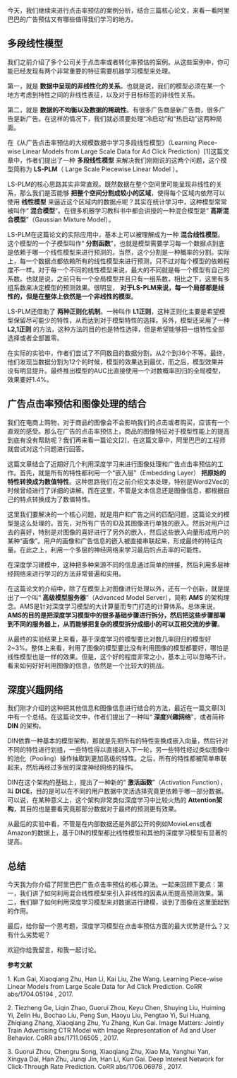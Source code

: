 今天，我们继续来进行点击率预估的案例分析，结合三篇核心论文，来看一看阿里巴巴的广告预估又有哪些值得我们学习的地方。

## 多段线性模型

我们之前介绍了多个公司关于点击率或者转化率预估的案例。从这些案例中，你可能已经发现有两个非常重要的特征需要机器学习模型来处理。

第一，就是 **数据中呈现的非线性化的关系**。也就是说，我们的模型必须在某一个地方考虑到特性之间的非线性表征，以及对于目标标签的非线性关系。

第二，就是 **数据的不均衡以及数据的稀疏性**。有很多广告商是新广告商，很多广告是新广告。在这样的情况下，我们就必须要处理“冷启动”和“热启动”这两种局面。

在《从广告点击率预估的大规模数据中学习多段线性模型》（Learning Piece-wise Linear Models from Large Scale Data for Ad Click Prediction）\[1\]这篇文章中，作者们提出了一种 **多段线性模型** 来解决我们刚刚说的这两个问题，这个模型简称为 **LS-PLM**（ Large Scale Piecewise Linear Model ）。

LS-PLM的核心思路其实非常直观。既然数据在整个空间里可能呈现非线性的关系，那么我们是否能够 **把整个空间分割成较小的区域**，使得每个区域内依然可以使用 **线性模型** 来逼近这个区域内的数据点呢？其实在统计学习中，这种模型常常被叫作“ **混合模型**”。在很多机器学习教科书中都会讲授的一种混合模型是“ **高斯混合模型**”（Gaussian Mixture Model）。

LS-PLM在这篇论文的实际应用中，基本上可以被理解成为一种 **混合线性模型**。这个模型的一个子模型叫作“ **分割函数**”，也就是模型需要学习每一个数据点到底是依赖于哪一个线性模型来进行预测的。当然，这个分割是一种概率的分割。实际上，每一个数据点都依赖所有的线性模型来进行预测，只不过对每个模型的依赖程度不一样。对于每一个不同的线性模型来说，最大的不同就是每一个模型有自己的系数。也就是说，之前只有一个全局模型并且只有一组系数，相比之下，这里有多组系数来决定模型的预测效果。很明显， **对于LS-PLM来说，每一个局部都是线性的，但是在整体上依然是一个非线性的模型**。

LS-PLM还借助了 **两种正则化机制**。一种叫作 **L1正则**，这种正则化主要是希望模型保留尽可能少的特性，从而达到对于模型特性的选择。另外，模型还采用了一种 **L2,1正则** 的方法，这种方法的目的也是特性选择，但是希望能够把一组特性全部选择或者全部置零。

在实际的实验中，作者们尝试了不同数目的数据分割，从2个到36个不等。最终，他们发现当数据分割为12个的时候，模型的效果达到最优，而之后，模型效果并没有明显提升。最终推出模型的AUC比直接使用一个对数概率回归的全局模型，效果要好1.4%。

## 广告点击率预估和图像处理的结合

我们在电商上购物，对于商品的图像会不会影响我们的点击或者购买，应该有一个直观的感受。那么在广告的点击率预估上，商品的图像特征对于模型性能上的提高到底有没有帮助呢？我们再来看一篇论文\[2\]，在这篇文章中，阿里巴巴的工程师就尝试对这个问题进行回答。

这篇文章结合了近期好几个利用深度学习来进行图像处理和广告点击率预估的工作。首先，就是所有的特性都利用一个“嵌入层”（Embedding Layer） **把原始的特性转换成为数值特性**。这种思路我们在之前介绍文本处理，特别是Word2Vec的时候曾经进行了详细的讲解。而在这里，不管是文本信息还是图像信息，都根据自己的特点转换成为了数值特性。

这里我们要解决的一个核心问题，就是用户和广告之间的匹配问题，这篇论文的模型是这么处理的。首先，对所有广告的ID及其图像进行单独的嵌入。然后对用户过去的喜好，特别是对图像的喜好进行了另外的嵌入，然后这些嵌入向量形成用户的某种“画像”。用户的画像和广告信息的嵌入被直接串联起来，形成最终的特征向量。在此之上，利用一个多层的神经网络来学习最后的点击率的可能性。

在深度学习建模中，这种把多种来源不同的信息通过简单的拼接，然后利用多层神经网络来进行学习的方法非常普遍和实用。

在这篇论文的介绍中，除了在模型上对图像进行处理以外，还有一个创新，就是提出了一个叫“ **高级模型服务器**”（Advanced Model Server），简称 **AMS** 的架构理念。AMS是针对深度学习模型的大计算量而专门打造的计算体系。总体来说， **AMS的目的是把深度学习模型中的很多基础步骤进行拆分，然后把这些步骤部署到不同的服务器上，从而能够把复杂的模型拆分成细小的可以互相交流的步骤**。

从最终的实验结果上来看，基于深度学习的模型要比对数几率回归的模型好2~3%。整体上来看，利用了图像的模型要比没有利用图像的模型都要好，哪怕是线性模型也是一样的效果。但是，这个好的程度非常之小，基本上可以忽略不计。看来如何好好利用图像的信息，依然是一个比较大的挑战。

## 深度兴趣网络

我们刚才介绍的这种把其他信息和图像信息进行结合的方法，最近在一篇文章\[3\]中有一个总结。在这篇论文中，作者们提出了一种叫“ **深度兴趣网络**”，或者简称 **DIN** 的架构。

DIN依靠一种基本的模型架构，那就是先把所有的特性变换成嵌入向量，然后针对不同的特性进行划组，一些特性得以直接进入下一轮，另一些特性经过类似图像中的池化（Pooling）操作抽取到更加高级的特性。之后，所有的特性都被简单串联起来，然后再经过多层的深度神经网络的操作。

DIN在这个架构的基础上，提出了一种新的“ **激活函数**”（Activation Function），叫 **DICE**，目的是可以在不同的用户数据中灵活选择究竟更依赖于哪一部分数据。可以说，在某种意义上，这个架构非常类似深度学习中比较火热的 **Attention架构**，其目的也是要看究竟那部分数据对于最终的预测更有效果。

从最后的实验中看，不管是在内部数据还是外部公开的例如MovieLens或者Amazon的数据上，基于DIN的模型都比线性模型和其他的深度学习模型有显著的提高。

## 总结

今天我为你介绍了阿里巴巴广告点击率预估的核心算法。一起来回顾下要点：第一，我们讲了如何利用混合线性模型来引入非线性的因素从而提高预测效果。第二，我们聊了如何利用深度学习模型来对数据进行建模，谈到了图像在这里面起到的作用。

最后，给你留一个思考题，深度学习模型在点击率预估方面的最大优势是什么？又有什么劣势呢？

欢迎你给我留言，和我一起讨论。

**参考文献**

1\. Kun Gai, Xiaoqiang Zhu, Han Li, Kai Liu, Zhe Wang. Learning Piece-wise Linear Models from Large Scale Data for Ad Click Prediction. CoRR abs/1704.05194 , 2017.

2\. Tiezheng Ge, Liqin Zhao, Guorui Zhou, Keyu Chen, Shuying Liu, Huiming Yi, Zelin Hu, Bochao Liu, Peng Sun, Haoyu Liu, Pengtao Yi, Sui Huang, Zhiqiang Zhang, Xiaoqiang Zhu, Yu Zhang, Kun Gai. Image Matters: Jointly Train Advertising CTR Model with Image Representation of Ad and User Behavior. CoRR abs/1711.06505 , 2017.

3\. Guorui Zhou, Chengru Song, Xiaoqiang Zhu, Xiao Ma, Yanghui Yan, Xingya Dai, Han Zhu, Junqi Jin, Han Li, Kun Gai. Deep Interest Network for Click-Through Rate Prediction. CoRR abs/1706.06978 , 2017.